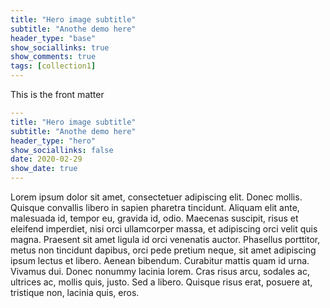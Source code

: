 ```yaml
---
title: "Hero image subtitle"
subtitle: "Anothe demo here"
header_type: "base"
show_sociallinks: true
show_comments: true
tags: [collection1]
---
```



This is the front matter

```yaml
---
title: "Hero image subtitle"
subtitle: "Anothe demo here"
header_type: "hero"
show_sociallinks: false
date: 2020-02-29
show_date: true
---
```

Lorem ipsum dolor sit amet, consectetuer adipiscing elit. Donec mollis. Quisque convallis libero in sapien pharetra tincidunt. Aliquam elit ante, malesuada id, tempor eu, gravida id, odio. Maecenas suscipit, risus et eleifend imperdiet, nisi orci ullamcorper massa, et adipiscing orci velit quis magna. Praesent sit amet ligula id orci venenatis auctor. Phasellus porttitor, metus non tincidunt dapibus, orci pede pretium neque, sit amet adipiscing ipsum lectus et libero. Aenean bibendum. Curabitur mattis quam id urna. Vivamus dui. Donec nonummy lacinia lorem. Cras risus arcu, sodales ac, ultrices ac, mollis quis, justo. Sed a libero. Quisque risus erat, posuere at, tristique non, lacinia quis, eros.
